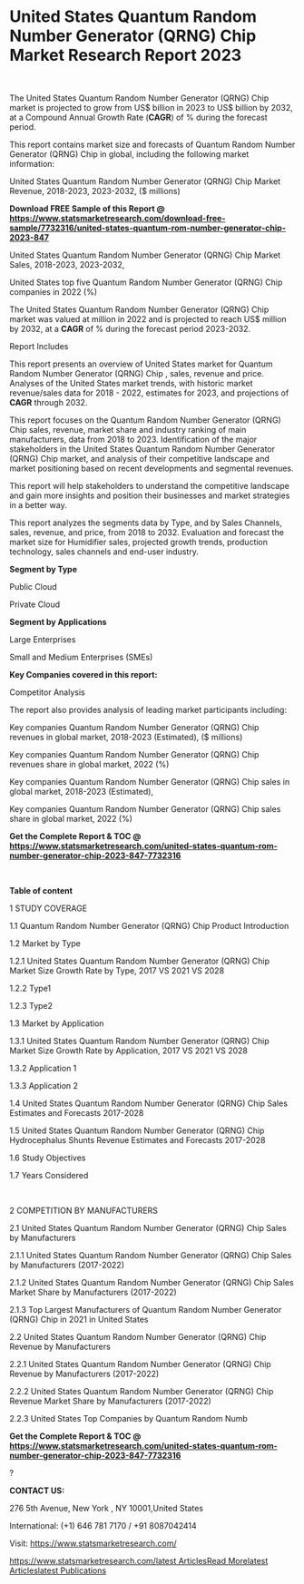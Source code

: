 <h1>United States Quantum Random Number Generator (QRNG) Chip Market Research Report 2023</h1><br/><p>The United States Quantum Random Number Generator (QRNG) Chip market is projected to grow from US$ billion in 2023 to US$ billion by 2032, at a Compound Annual Growth Rate (<strong>CAGR</strong>) of % during the forecast period.</p>
 
 
 
 <p>This report contains market size and forecasts of Quantum Random Number Generator (QRNG) Chip in global, including the following market information:</p>
 
 
 
 <p>United States Quantum Random Number Generator (QRNG) Chip Market Revenue, 2018-2023, 2023-2032, ($ millions)</p>
 
 
 
 <p><strong>Download FREE Sample of this Report @ <a href="https://www.statsmarketresearch.com/download-free-sample/7732316/united-states-quantum-rom-number-generator-chip-2023-847">https://www.statsmarketresearch.com/download-free-sample/7732316/united-states-quantum-rom-number-generator-chip-2023-847</a></strong></p>
 
 
 
 <p>United States Quantum Random Number Generator (QRNG) Chip Market Sales, 2018-2023, 2023-2032,</p>
 
 
 
 <p>United States top five Quantum Random Number Generator (QRNG) Chip companies in 2022 (%)</p>
 
 
 
 <p>The United States Quantum Random Number Generator (QRNG) Chip market was valued at million in 2022 and is projected to reach US$ million by 2032, at a <strong>CAGR</strong> of % during the forecast period 2023-2032.</p>
 
 
 
 <p>Report Includes</p>
 
 
 
 <p>This report presents an overview of United States market for Quantum Random Number Generator (QRNG) Chip , sales, revenue and price. Analyses of the United States market trends, with historic market revenue/sales data for 2018 - 2022, estimates for 2023, and projections of <strong>CAGR</strong> through 2032.</p>
 
 
 
 <p>This report focuses on the Quantum Random Number Generator (QRNG) Chip sales, revenue, market share and industry ranking of main manufacturers, data from 2018 to 2023. Identification of the major stakeholders in the United States Quantum Random Number Generator (QRNG) Chip market, and analysis of their competitive landscape and market positioning based on recent developments and segmental revenues.</p>
 
 
 
 <p>This report will help stakeholders to understand the competitive landscape and gain more insights and position their businesses and market strategies in a better way.</p>
 
 
 
 <p>This report analyzes the segments data by Type, and by Sales Channels, sales, revenue, and price, from 2018 to 2032. Evaluation and forecast the market size for Humidifier sales, projected growth trends, production technology, sales channels and end-user industry.</p>
 
 
 
 <p><strong>Segment by Type</strong></p>
 
 
 
 <p>Public Cloud</p>
 
 
 
 <p>Private Cloud</p>
 
 
 
 <p><strong>Segment <strong><strong>by Applications</strong></strong></strong></p>
 
 
 
 <p>Large Enterprises</p>
 
 
 
 <p>Small and Medium Enterprises (SMEs)</p>
 
 
 
 <p><strong>Key Companies covered in this report:</strong></p>
 
 
 
 <p>Competitor Analysis</p>
 
 
 
 <p>The report also provides analysis of leading market participants including:</p>
 
 
 
 <p>Key companies Quantum Random Number Generator (QRNG) Chip revenues in global market, 2018-2023 (Estimated), ($ millions)</p>
 
 
 
 <p>Key companies Quantum Random Number Generator (QRNG) Chip revenues share in global market, 2022 (%)</p>
 
 
 
 <p>Key companies Quantum Random Number Generator (QRNG) Chip sales in global market, 2018-2023 (Estimated),</p>
 
 
 
 <p>Key companies Quantum Random Number Generator (QRNG) Chip sales share in global market, 2022 (%)</p>
 
 
 
 <div><b>Get the Complete Report & TOC @ <a href="https://www.statsmarketresearch.com/united-states-quantum-rom-number-generator-chip-2023-847-7732316">https://www.statsmarketresearch.com/united-states-quantum-rom-number-generator-chip-2023-847-7732316</a></b></div>
 
 
 
 <p><br />
 
 <b>Table of content</b></p>
 
 
 
 <p>1 STUDY COVERAGE<br />
 
 1.1 Quantum Random Number Generator (QRNG) Chip Product Introduction<br />
 
 1.2 Market by Type<br />
 
 1.2.1 United States Quantum Random Number Generator (QRNG) Chip Market Size Growth Rate by Type, 2017 VS 2021 VS 2028<br />
 
 1.2.2 Type1<br />
 
 1.2.3 Type2<br />
 
 1.3 Market by Application<br />
 
 1.3.1 United States Quantum Random Number Generator (QRNG) Chip Market Size Growth Rate by Application, 2017 VS 2021 VS 2028<br />
 
 1.3.2 Application 1<br />
 
 1.3.3 Application 2<br />
 
 1.4 United States Quantum Random Number Generator (QRNG) Chip Sales Estimates and Forecasts 2017-2028<br />
 
 1.5 United States Quantum Random Number Generator (QRNG) Chip Hydrocephalus Shunts Revenue Estimates and Forecasts 2017-2028<br />
 
 1.6 Study Objectives<br />
 
 1.7 Years Considered<br />
 
 <br />
 
 2 COMPETITION BY MANUFACTURERS<br />
 
 2.1 United States Quantum Random Number Generator (QRNG) Chip Sales by Manufacturers<br />
 
 2.1.1 United States Quantum Random Number Generator (QRNG) Chip Sales by Manufacturers (2017-2022)<br />
 
 2.1.2 United States Quantum Random Number Generator (QRNG) Chip Sales Market Share by Manufacturers (2017-2022)<br />
 
 2.1.3 Top Largest Manufacturers of Quantum Random Number Generator (QRNG) Chip in 2021 in United States<br />
 
 2.2 United States Quantum Random Number Generator (QRNG) Chip Revenue by Manufacturers<br />
 
 2.2.1 United States Quantum Random Number Generator (QRNG) Chip Revenue by Manufacturers (2017-2022)<br />
 
 2.2.2 United States Quantum Random Number Generator (QRNG) Chip Revenue Market Share by Manufacturers (2017-2022)<br />
 
 2.2.3 United States Top Companies by Quantum Random Numb</p>
 
 
 
 <div><b>Get the Complete Report & TOC @ <a href="https://www.statsmarketresearch.com/united-states-quantum-rom-number-generator-chip-2023-847-7732316">https://www.statsmarketresearch.com/united-states-quantum-rom-number-generator-chip-2023-847-7732316</a></b></div>
 
 
 
 <p>? </p>
 
 
 
 <p><b>CONTACT US:</b><br />
 
 276 5th Avenue, New York , NY 10001,United States<br />
 
 International: (+1) 646 781 7170 / +91 8087042414<br />
 
 Visit: <a href="https://www.statsmarketresearch.com/">https://www.statsmarketresearch.com/</a><br />
 
 <a href="https://gyeongbokgung.com">https://www.statsmarketresearch.com/</a><a href="https://hallyeomaritime.com">latest Articles</a><a href="https://jingwansa.com">Read More</a><a href="https://nguoiviet.jp/">latest Articles</a><a href="https://www.intelmarketresearch.com/">latest Publications</a></p>